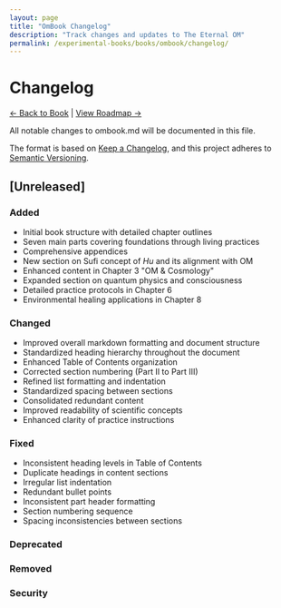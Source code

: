 ```yaml
---
layout: page
title: "OmBook Changelog"
description: "Track changes and updates to The Eternal OM"
permalink: /experimental-books/books/ombook/changelog/
---
```


# Changelog

[← Back to Book](/experimental-books/books/ombook/) | [View Roadmap →](/experimental-books/books/ombook/roadmap/)

All notable changes to ombook.md will be documented in this file.

The format is based on [Keep a Changelog](https://keepachangelog.com/en/1.0.0/),
and this project adheres to [Semantic Versioning](https://semver.org/spec/v2.0.0.html).

## [Unreleased]

### Added
- Initial book structure with detailed chapter outlines
- Seven main parts covering foundations through living practices
- Comprehensive appendices
- New section on Sufi concept of *Hu* and its alignment with OM
- Enhanced content in Chapter 3 "OM & Cosmology"
- Expanded section on quantum physics and consciousness
- Detailed practice protocols in Chapter 6
- Environmental healing applications in Chapter 8

### Changed
- Improved overall markdown formatting and document structure
- Standardized heading hierarchy throughout the document
- Enhanced Table of Contents organization
- Corrected section numbering (Part II to Part III)
- Refined list formatting and indentation
- Standardized spacing between sections
- Consolidated redundant content
- Improved readability of scientific concepts
- Enhanced clarity of practice instructions

### Fixed
- Inconsistent heading levels in Table of Contents
- Duplicate headings in content sections
- Irregular list indentation
- Redundant bullet points
- Inconsistent part header formatting
- Section numbering sequence
- Spacing inconsistencies between sections

### Deprecated

### Removed

### Security 